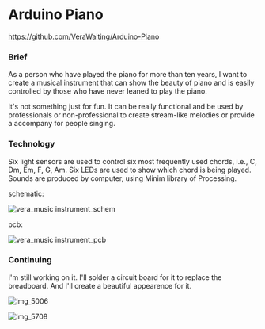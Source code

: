 # Arduino Piano

https://github.com/VeraWaiting/Arduino-Piano

### Brief 

As a person who have played the piano for more than ten years, I want to create a musical instrument that can show the beauty of piano and is easily controlled by those who have never leaned to play the piano.

It's not something just for fun. It can be really functional and be used by professionals or non-professional to create stream-like melodies or provide a accompany for people singing.



### Technology 

Six light sensors are used to control six most frequently used chords, i.e., C, Dm, Em, F, G, Am.
Six LEDs are used to show which chord is being played.
Sounds are produced by computer, using Minim library of Processing.

schematic:

![vera_music instrument_schem](https://cloud.githubusercontent.com/assets/23609156/24518906/4068e306-1538-11e7-8599-e70c9f90dcc5.png)

pcb:

![vera_music instrument_pcb](https://cloud.githubusercontent.com/assets/23609156/24518935/5be56bf4-1538-11e7-90dc-cf4b51c21dc0.png)



### Continuing 

I'm still working on it. I'll solder a circuit board for it to replace the breadboard. And I'll create a beautiful appearence for it.

![img_5006](https://cloud.githubusercontent.com/assets/23609156/23991572/05cc9fb8-09f7-11e7-9e3c-5533777cb6e0.jpg)

![img_5708](https://cloud.githubusercontent.com/assets/23609156/25776976/346d2e46-3283-11e7-8903-cb94ad444824.jpg)
